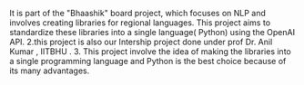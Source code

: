 It is part of the "Bhaashik" board project, which focuses on NLP and involves creating libraries for regional languages. This project aims to standardize these libraries into a single language( Python) using the OpenAI API.
2.this project is also our Intership project done under prof Dr. Anil Kumar , IITBHU .
3. This project involve the idea of making the libraries into a single programming language and Python is the best choice because of its many advantages.
